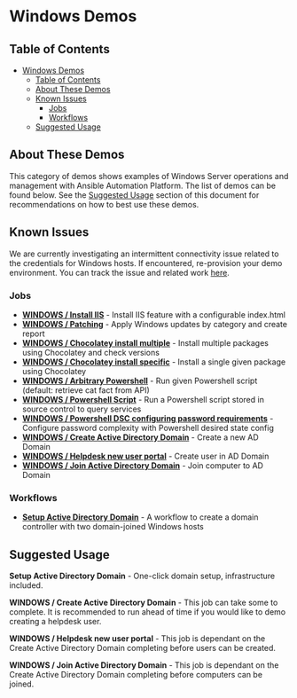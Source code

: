# Windows Demos

## Table of Contents
- [Windows Demos](#windows-demos)
  - [Table of Contents](#table-of-contents)
  - [About These Demos](#about-these-demos)
  - [Known Issues](#known-issues)
    - [Jobs](#jobs)
    - [Workflows](#workflows)
  - [Suggested Usage](#suggested-usage)

## About These Demos
This category of demos shows examples of Windows Server operations and management with Ansible Automation Platform. The list of demos can be found below. See the [Suggested Usage](#suggested-usage) section of this document for recommendations on how to best use these demos.

## Known Issues
We are currently investigating an intermittent connectivity issue related to the credentials for Windows hosts. If encountered, re-provision your demo environment. You can track the issue and related work [here](https://github.com/ansible/product-demos/issues/176).

### Jobs

- [**WINDOWS / Install IIS**](install_iis.yml) - Install IIS feature with a configurable index.html
- [**WINDOWS / Patching**](patching.yml) - Apply Windows updates by category and create report
- [**WINDOWS / Chocolatey install multiple**](windows_choco_multiple.yml) - Install multiple packages using Chocolatey and check versions
- [**WINDOWS / Chocolatey install specific**](windows_choco_specific.yml) - Install a single given package using Chocolatey
- [**WINDOWS / Arbitrary Powershell**](arbitrary_powershell.yml) - Run given Powershell script (default: retrieve cat fact from API)
- [**WINDOWS / Powershell Script**](powershell_script.yml) - Run a Powershell script stored in source control to query services
- [**WINDOWS / Powershell DSC configuring password requirements**](powershell_dsc.yml) - Configure password complexity with Powershell desired state config
- [**WINDOWS / Create Active Directory Domain**](create_ad_domain.yml) - Create a new AD Domain
- [**WINDOWS / Helpdesk new user portal**](helpdesk_new_user_portal.yml) - Create user in AD Domain
- [**WINDOWS / Join Active Directory Domain**](join_ad_domain.yml) - Join computer to AD Domain

### Workflows
- [**Setup Active Directory Domain**](setup_domain_workflow.md) - A workflow to create a domain controller with two domain-joined Windows hosts

## Suggested Usage

**Setup Active Directory Domain** - One-click domain setup, infrastructure included.

**WINDOWS / Create Active Directory Domain** - This job can take some to complete. It is recommended to run ahead of time if you would like to demo creating a helpdesk user.

**WINDOWS / Helpdesk new user portal** - This job is dependant on the Create Active Directory Domain completing before users can be created.

**WINDOWS / Join Active Directory Domain** - This job is dependant on the Create Active Directory Domain completing before computers can be joined.
